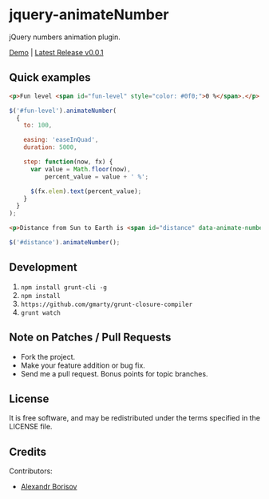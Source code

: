 jquery-animateNumber
====================

jQuery numbers animation plugin.

[Demo](http://aishek.github.io/jquery-animateNumber/) | [Latest Release v0.0.1](https://github.com/aishek/jquery-animateNumber/releases/tag/v0.0.1)

## Quick examples
```html
<p>Fun level <span id="fun-level" style="color: #0f0;">0 %</span>.</p>
```

```js
$('#fun-level').animateNumber(
  {
    to: 100,

    easing: 'easeInQuad',
    duration: 5000,

    step: function(now, fx) {
      var value = Math.floor(now),
          percent_value = value + ' %';

      $(fx.elem).text(percent_value);
    }
  }
);
```

```html
<p>Distance from Sun to Earth is <span id="distance" data-animate-number-from="0" data-animate-number-to="149 600 000"></span> km.</p>
```

```js
$('#distance').animateNumber();
```

## Development

1. `npm install grunt-cli -g`
2. `npm install`
3. `https://github.com/gmarty/grunt-closure-compiler`
4. `grunt watch`

## Note on Patches / Pull Requests

* Fork the project.
* Make your feature addition or bug fix.
* Send me a pull request. Bonus points for topic branches.

## License

It is free software, and may be redistributed under the terms specified in the LICENSE file.

## Credits

Contributors:

* [Alexandr Borisov](https://github.com/aishek)